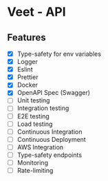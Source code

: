# Veet - API

## Features

- [x] Type-safety for env variables
- [x] Logger
- [x] Eslint
- [x] Prettier
- [x] Docker
- [x] OpenAPI Spec (Swagger)
- [ ] Unit testing
- [ ] Integration testing
- [ ] E2E testing
- [ ] Load testing
- [ ] Continuous Integration
- [ ] Continuous Deployment
- [ ] AWS Integration
- [ ] Type-safety endpoints
- [ ] Monitoring
- [ ] Rate-limiting

